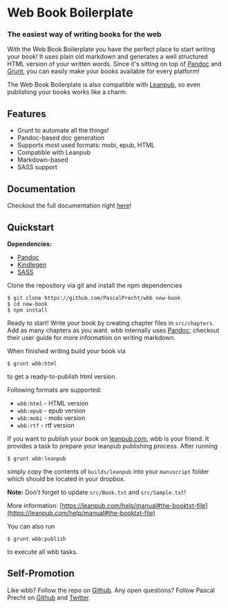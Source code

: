 # Web Book Boilerplate
### The easiest way of writing books for the web

With the Web Book Boilerplate you have the perfect place to start writing your book!
It uses plain old markdown and generates a well structured HTML version of your written
words. Since it's sitting on top of [Pandoc](http://johnmacfarlane.net/pandoc/) and
[Grunt](http://gruntjs.com), you can easily make your books available for every platform!

The Web Book Boilerplate is also compatible with [Leanpub](http://leanpub.com), so
even publishing your books works like a charm.

## Features

* Grunt to automate all the things!
* Pandoc-based doc generation
* Supports most used formats: mobi, epub, HTML
* Compatible with Leanpub
* Markdown-based
* SASS support

## Documentation

Checkout the full documentation right [here](http://github.com/PascalPrecht/wbb/wiki)!

## Quickstart

**Dependencies:**
* [Pandoc](http://johnmacfarlane.net/pandoc/)
* [Kindlegen](http://www.amazon.com/gp/feature.html?ie=UTF8&docId=1000765211)
* [SASS](http://sass-lang.com)


Clone the repository via git and install the npm dependencies

```
$ git clone https://github.com/PascalPrecht/wbb new-book
$ cd new-book
$ npm install
```
Ready to start! Write your book by creating chapter files in <code>src/chapters</code>.
Add as many chapters as you want. wbb internally uses [Pandoc](http://johnmacfarlane.net/pandoc/);
checkout their user guide for more information on writing markdown.

When finished writing build your book via

```
$ grunt wbb:html
```
to get a ready-to-publish html version.

Following formats are supported:

* <code>wbb:html</code> - HTML version
* <code>wbb:epub</code> - epub version
* <code>wbb:mobi</code> - mobi version
* <code>wbb:rtf</code> - rtf version

If you want to publish your book on [leanpub.com](http://leanpub.com), wbb is your friend.
It provides a task to prepare your leanpub publishing process. After running

```
$ grunt wbb:leanpub
```
simply copy the contents of <code>builds/leanpub</code> into your <code>manuscript</code>
folder which should be located in your dropbox.

**Note:**
Don't forget to update <code>src/Book.txt</code> and <code>src/Sample.txt</code>!

More information: [https://leanpub.com/help/manual#the-booktxt-file](https://leanpub.com/help/manual#the-booktxt-file)

You can also run

```
$ grunt wbb:publish
```
to execute all wbb tasks.

## Self-Promotion
Like wbb? Follow the repo on [Github](http://github.com/PascalPrecht/wbb). Any open questions?
Follow Pascal Precht on [Github](http://github.com/PascalPrecht) and [Twitter](http://twitter.com/PascalPrecht).
